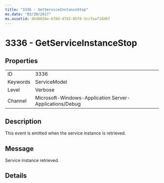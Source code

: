 ```yaml
---
title: "3336 - GetServiceInstanceStop"
ms.date: "03/30/2017"
ms.assetid: 4648026e-670d-4743-85f8-3ccfaaf18d6f
---
```

# 3336 - GetServiceInstanceStop
## Properties  


|||  
|-|-|  
|ID|3336|  
|Keywords|ServiceModel|  
|Level|Verbose|  
|Channel|Microsoft-Windows-Application Server-Applications/Debug|  

## Description  
 This event is emitted when the service instance is retrieved.  

## Message  
 Service instance retrieved.  

## Details
